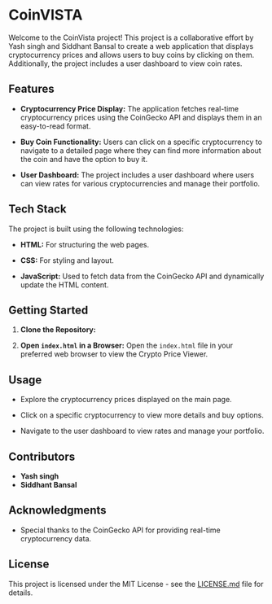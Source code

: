 # CoinVISTA

Welcome to the CoinVista project! This project is a collaborative effort by Yash singh and Siddhant Bansal to create a web application that displays cryptocurrency prices and allows users to buy coins by clicking on them. Additionally, the project includes a user dashboard to view coin rates.

## Features

- **Cryptocurrency Price Display:** The application fetches real-time cryptocurrency prices using the CoinGecko API and displays them in an easy-to-read format.

- **Buy Coin Functionality:** Users can click on a specific cryptocurrency to navigate to a detailed page where they can find more information about the coin and have the option to buy it.

- **User Dashboard:** The project includes a user dashboard where users can view rates for various cryptocurrencies and manage their portfolio.

## Tech Stack

The project is built using the following technologies:

- **HTML:** For structuring the web pages.
  
- **CSS:** For styling and layout.
  
- **JavaScript:** Used to fetch data from the CoinGecko API and dynamically update the HTML content.

## Getting Started

1. **Clone the Repository:**
   
3. **Open `index.html` in a Browser:**
Open the `index.html` file in your preferred web browser to view the Crypto Price Viewer.

## Usage

- Explore the cryptocurrency prices displayed on the main page.

- Click on a specific cryptocurrency to view more details and buy options.

- Navigate to the user dashboard to view rates and manage your portfolio.

## Contributors

- **Yash singh**
- **Siddhant Bansal**

## Acknowledgments

- Special thanks to the CoinGecko API for providing real-time cryptocurrency data.

## License

This project is licensed under the MIT License - see the [LICENSE.md](LICENSE.md) file for details.




